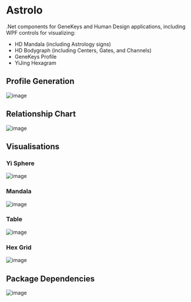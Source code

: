 # Astrolo
.Net components for GeneKeys and Human Design applications, including WPF controls for visualizing:
- HD Mandala (including Astrology signs)
- HD Bodygraph (including Centers, Gates, and Channels)
- GeneKeys Profile
- YiJing Hexagram

## Profile Generation
![image](https://github.com/user-attachments/assets/85dc02c9-db5c-44f2-9fc1-314e7a27cdaa)

## Relationship Chart
![image](https://github.com/user-attachments/assets/bb1330f0-acde-49ad-ae64-5b28fef8f0fc)

## Visualisations
### Yi Sphere
![image](https://github.com/schokee/Astrolo/assets/94783963/12bea6df-514c-4d23-9913-de5e47ba45da)

### Mandala
![image](https://github.com/schokee/Astrolo/assets/94783963/50336a6d-8ea5-4bba-a866-026c7f04d3fc)

### Table
![image](https://github.com/schokee/Astrolo/assets/94783963/58194de6-57d8-4d45-b3e7-922283267a17)

### Hex Grid
![image](https://github.com/schokee/Astrolo/assets/94783963/c9012d03-3244-42f5-bc00-bb700b230fab)

## Package Dependencies
![image](https://github.com/schokee/Astrolo/assets/94783963/12f98560-2770-4472-9634-f2442486571b)
